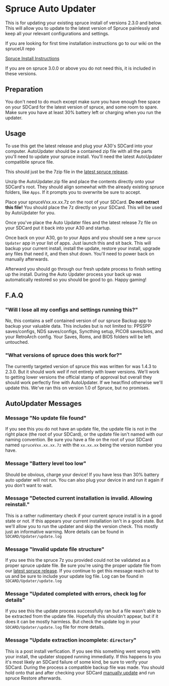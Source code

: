 # Spruce Auto Updater
This is for updating your existing spruce install of versions 2.3.0 and below. This will allow you to update to the latest version of Spruce painlessly and keep all your relevant configurations and settings.

If you are looking for first time installation instructions go to our wiki on the spruceUI repo

[Spruce Install Instructions](https://github.com/spruceUI/spruceOS/wiki/Installation-Instructions)

If you are on spruce 3.0.0 or above you do not need this, it is included in these versions.

## Preparation

You don't need to do much except make sure you have enough free space on your SDCard for the latest version of spruce, and some room to spare. Make sure you have at least 30% battery left or charging when you run the updater.


## Usage
To use this get the latest release and plug your A30's SDCard into your computer. AutoUpdater should be a contained zip file with all the parts you'll need to update your spruce install. You'll need the latest AutoUpdater compatiblie spruce file.

This should just be the 7zip file in the [latest spruce release](https://github.com/spruceUI/spruceOS/releases).

Unzip the AutoUpdater.zip file and place the contents directly onto your SDCard's root. They should align somewhat with the already existing spruce folders, like `Apps`. If it prompts you to overwrite be sure to accept.

Place your spruceVxx.xx.xx.7z on the root of your SDCard. **Do not extract this file!** You should place the 7z directly on your SDCard. This will be used by AutoUpdater for you.

Once you've place the Auto Updater files and the latest release 7z file on your SDCard put it back into your A30 and startup.

Once back on your A30, go to your Apps and you should see a new `spruce Updater` app in your list of apps. Just launch this and sit back. This will backup your current install, install the update, restore your install, upgrade any files that need it, and then shut down. You'll need to power back on manually afterwards.

Afterward you should go through our fresh update process to finish setting up the install. During the Auto Updater process your back up was automatically restored so you should be good to go. Happy gaming!

## F.A.Q

### "Will I lose all my configs and settings running this?"
No, this contains a self contained version of our spruce Backup app to backup your valuable data. This includes but is not limited to: PPSSPP saves/configs, NDS saves/configs, Syncthing setup, PICO8 saves/bios, and your RetroArch config. Your Saves, Roms, and BIOS folders will be left untouched.

### "What versions of spruce does this work for?"
The currently targeted version of spruce this was written for was 1.4.3 to 2.3.0. But it should work _well_ if not entirely with lower versions. We'll work to getting lower versions the official stamp of approval but overall they should work perfectly fine with AutoUpdater. If we hear/find otherwise we'll update this. We've ran this on version 1.0 of Spruce, but no promises.

## AutoUpdater Messages

### Message "No update file found"
If you see this you do not have an update file, the update file is not in the right place (the root of your SDCard), or the update file isn't named with our naming convention. Be sure you have a file on the root of your SDCard named `spruceVxx.xx.xx.7z` with the `xx.xx.xx` being the version number you have.

### Message "Battery level too low"
Should be obvious, charge your device! If you have less than 30% battery auto updater will not run. You can also plug your device in and run it again if you don't want to wait.

### Message "Detected current installation is invalid. Allowing reinstall."
This is a rather rudimentary check if your current spruce install is in a good state or not. If this appears your current installation isn't in a good state. But we'll allow you to run the updater and skip the version check. This mostly just an informative warning. More details can be found in `SDCARD/Updater/update.log`

### Message "Invalid update file structure"
If you see this the spruce 7z you provided could not be validated as a proper spruce update file. Be sure you're using the proper update file from our [latest spruce release](https://github.com/spruceUI/spruceOS/releases). If you continue to get this message reach out to us and be sure to include your update log file. Log can be found in `SDCARD/Updater/update.log`

### Message "Updated completed with errors, check log for details"
If you see this the update process successfully ran but a file wasn't able to be extracted from the update file. Hopefully this shouldn't appear, but if it does it can be mostly harmless. But check the update log in your `SDCARD/Updater/update.log` file for more details. 

### Message "Update extraction incomplete: `directory`"
This is a post install verfication. If you see this something went wrong with your install, the updater stopped running immediatly. If this happens to you it's most likely an SDCard failure of some kind, be sure to verify your SDCard. During the process a compatible backup file was made. You should hold onto that and after checking your SDCard [manually update](https://github.com/spruceUI/spruceOS/wiki/Updating-to-the-Latest-Release#windows) and run spruce Restore afterwards.

